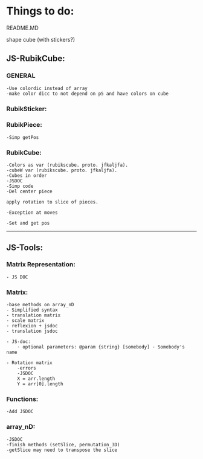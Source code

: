 # Things to do:

README.MD

shape cube (with stickers?)



## JS-RubikCube:

### GENERAL
    -Use colordic instead of array
    -make color dicc to not depend on p5 and have colors on cube


### RubikSticker:
    
### RubikPiece:
    -Simp getPos

### RubikCube:

    -Colors as var (rubikscube. proto. jfkaljfa).
    -cubeW var (rubikscube. proto. jfkaljfa).
    -Cubes in order
    -JSDOC
    -Simp code
    -Del center piece

    apply rotation to slice of pieces.

    -Exception at moves

    -Set and get pos




-------------------------------------------------------------------------------------
## JS-Tools:

### Matrix Representation:
    - JS DOC

### Matrix:

    -base methods on array_nD
    - Simplified syntax
    - translation matrix
    - scale matrix
    - reflexion + jsdoc
    - translation jsdoc

    - JS-doc:
        · optional parameters: @param {string} [somebody] - Somebody's name

    - Rotation matrix
        -errors
        -JSDOC
        X = arr.length
        Y = arr[0].length
    

### Functions:
    -Add JSDOC

### array_nD:
    -JSDOC
    -finish methods (setSlice, permutation_3D)
    -getSlice may need to transpose the slice

